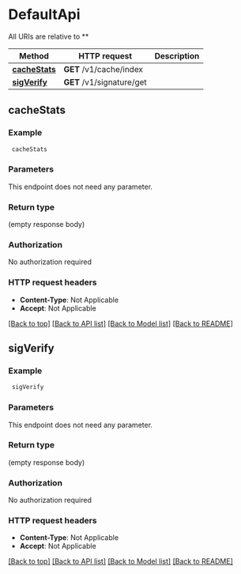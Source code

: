 # DefaultApi

All URIs are relative to **

Method | HTTP request | Description
------------- | ------------- | -------------
[**cacheStats**](DefaultApi.md#cacheStats) | **GET** /v1/cache/index | 
[**sigVerify**](DefaultApi.md#sigVerify) | **GET** /v1/signature/get | 



## cacheStats



### Example

```bash
 cacheStats
```

### Parameters

This endpoint does not need any parameter.

### Return type

(empty response body)

### Authorization

No authorization required

### HTTP request headers

- **Content-Type**: Not Applicable
- **Accept**: Not Applicable

[[Back to top]](#) [[Back to API list]](../README.md#documentation-for-api-endpoints) [[Back to Model list]](../README.md#documentation-for-models) [[Back to README]](../README.md)


## sigVerify



### Example

```bash
 sigVerify
```

### Parameters

This endpoint does not need any parameter.

### Return type

(empty response body)

### Authorization

No authorization required

### HTTP request headers

- **Content-Type**: Not Applicable
- **Accept**: Not Applicable

[[Back to top]](#) [[Back to API list]](../README.md#documentation-for-api-endpoints) [[Back to Model list]](../README.md#documentation-for-models) [[Back to README]](../README.md)

